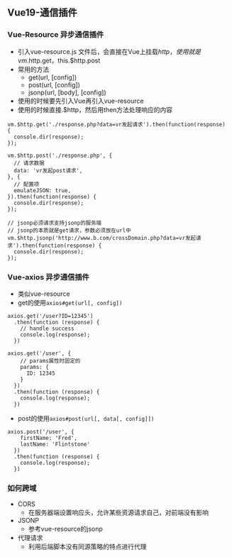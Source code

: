 ## Vue19-通信插件
### Vue-Resource 异步通信插件
* 引入vue-resource.js 文件后，会直接在Vue上挂载$http，使用就是vm.$http.get，this.$http.post
* 常用的方法
  * get(url, [config])
  * post(url, [config])
  * jsonp(url, [body], [config])
* 使用的时候要先引入Vue再引入vue-resource
* 使用的时候直接.$http，然后用then方法处理响应的内容
```
vm.$http.get('./response.php?data=vr发起请求').then(function(response) {
  console.dir(response);
});

vm.$http.post('./response.php', {
  // 请求数据
  data: 'vr发起post请求',
}, {
  // 配置项
  emulateJSON: true,
}).then(function(response) {
  console.dir(response);
});

// jsonp必须请求支持jsonp的服务端
// jsonp的本质就是get请求，参数必须放在url中
vm.$http.jsonp('http://www.b.com/crossDomain.php?data=vr发起请求').then(function(response) {
  console.dir(response);
});
```

### Vue-axios 异步通信插件
* 类似vue-resource
* get的使用`axios#get(url[, config])`
```
axios.get('/user?ID=12345')
  .then(function (response) {
    // handle success
    console.log(response);
  })
  
axios.get('/user', {
    // params属性时固定的
    params: {
      ID: 12345
    }
  })
  .then(function (response) {
    console.log(response);
  })
```
* post的使用`axios#post(url[, data[, config]])`
```
axios.post('/user', {
    firstName: 'Fred',
    lastName: 'Flintstone'
  })
  .then(function (response) {
    console.log(response);
  })
```

### 如何跨域
* CORS
  * 在服务器端设置响应头，允许某些资源请求自己，对前端没有影响
* JSONP
  * 参考vue-resource的jsonp
* 代理请求
  * 利用后端脚本没有同源策略的特点进行代理
